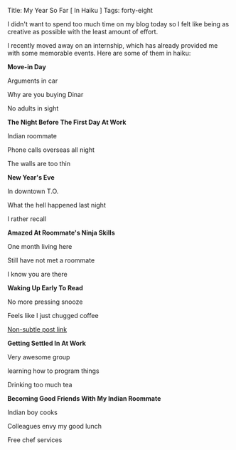 Title: My Year So Far [ In Haiku ]
Tags: forty-eight

I didn't want to spend too much time on my blog today so I felt like being as
creative as possible with the least amount of effort.



I recently moved away on an internship, which has already provided me with
some memorable events. Here are some of them in haiku:





**Move-in Day**

Arguments in car

Why are you buying Dinar

No adults in sight



**The Night Before The First Day At Work**

Indian roommate

Phone calls overseas all night

The walls are too thin



**New Year's Eve**

In downtown T.O.

What the hell happened last night

I rather recall



**Amazed At Roommate's Ninja Skills**

One month living here

Still have not met a roommate

I know you are there



**Waking Up Early To Read**

No more pressing snooze

Feels like I just chugged coffee

[Non-subtle post link](http://giorgiodelgado.ca/the-starbucks-alternative.html
"The Starbucks Alternative")



**Getting Settled In At Work**

Very awesome group

learning how to program things

Drinking too much tea



**Becoming Good Friends With My Indian Roommate**

Indian boy cooks

Colleagues envy my good lunch

Free chef services



